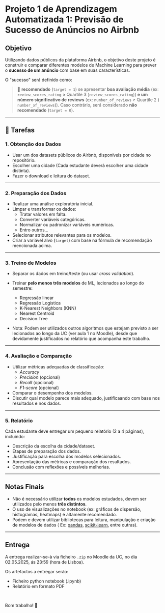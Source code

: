 # Projeto 1 de Aprendizagem Automatizada 1: Previsão de Sucesso de Anúncios no Airbnb

## Objetivo

Utilizando dados públicos da plataforma Airbnb, o objetivo deste projeto é construir e comparar diferentes modelos de
Machine Learning para prever o **sucesso de um anúncio** com base em suas características.

O "sucesso" será definido como:

> 🔶 **recomendado** (`target = 1`) se apresentar **boa avaliação média** (ex: `review_scores_rating` ≥ Quartile 3
(`review_scores_rating`)) **e** **um número significativo de reviews** (ex: `number_of_reviews` ≥ Quartile 2 (
`number_of_reviews`)). Caso contrário, será considerado **não recomendado** (`target = 0`).

---

## 📜 Tarefas

### 1. Obtenção dos Dados

- Usar um dos datasets públicos do Airbnb, disponíveis por cidade no repositório.
- Escolher uma cidade (Cada estudante deverá escolher uma cidade distinta).
- Fazer o download e leitura do dataset.

---

### 2. Preparação dos Dados

- Realizar uma análise exploratória inicial.
- Limpar e transformar os dados:
    - Tratar valores em falta.
    - Converter variáveis categóricas.
    - Normalizar ou padronizar variáveis numéricas.
    - Entro outros...
- Selecionar atributos relevantes para os modelos.
- Criar a variável alvo (`target`) com base na fórmula de recomendação mencionada acima.

---

### 3. Treino de Modelos

- Separar os dados em treino/teste (ou usar _cross validation_).
- Treinar **pelo menos três modelos** de ML, lecionados ao longo do semestre:
    - Regressão linear
    - Regressão Logística
    - K-Nearest Neighbors (KNN)
    - Nearest Centroid
    - Decision Tree

- Nota: Podem ser utilizados outros algoritmos que estejam previsto a ser lecionados ao longo da UC (ver aula 1 no
  Moodle), desde que devidamente justificados no relatório que acompanha este trabalho.

---

### 4. Avaliação e Comparação

- Utilizar métricas adequadas de classificação:
    - _Accuracy_
    - _Precision_ (opcional)
    - _Recall_ (opcional)
    - _F1-score_ (opcional)
- Comparar o desempenho dos modelos.
- Discutir qual modelo parece mais adequado, justificaando com base nos resultados e nos dados.

---

### 5. Relatório

Cada estudante deve entregar um pequeno relatório (2 a 4 páginas), incluindo:

- Descrição da escolha da cidade/dataset.
- Etapas de preparação dos dados.
- Justificação para escolha dos modelos selecionados.
- Apresentação das métricas e comparação dos resultados.
- Conclusão com reflexões e possíveis melhorias.

---

## Notas Finais

- Não é necessário utilizar **todos** os modelos estudados, devem ser utilizados pelo menos **três distintos**.
- O uso de visualizações no notebook (ex: gráficos de dispersão, histogramas, heatmaps) é altamente recomendado.
- Podem e devem utilizar bibliotecas para leitura, manipulação e criação de modelos de dados (
  Ex: [pandas](https://pandas.pydata.org/docs/index.html), [scikit-learn](https://scikit-learn.org/stable/), entre outras).

---

## Entrega
A entrega realizar-se-à via ficheiro `.zip` no Moodle da UC, no dia 02.05.2025, ás 23:59 (hora de Lisboa).

Os artefactos a entregar serão:
- Ficheiro python notebook (.ipynb)
- Relatório em formato PDF

<br>



Bom trabalho! 🚀
